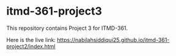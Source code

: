 # itmd-361-project3
This repository contains Project 3 for ITMD-361.

Here is the live link: https://nabilahsiddiqui25.github.io/itmd-361-project2/index.html

